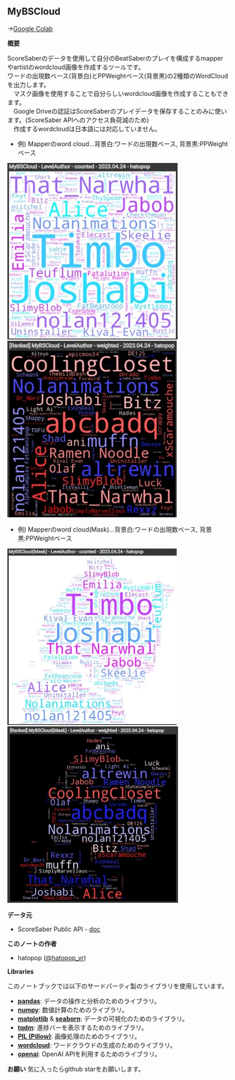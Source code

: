 ## MyBSCloud

->[Google Colab](https://colab.research.google.com/github/hatopopvr/MyBSCloud/blob/main/MyBSCloud.ipynb)

<b>概要</b>  

  ScoreSaberのデータを使用して自分のBeatSaberのプレイを構成するmapperやartistのwordcloud画像を作成するツールです。<br />
  ワードの出現数ベース(背景白)とPPWeightベース(背景黒)の2種類のWordCloudを出力します。<br />
　マスク画像を使用することで自分らしいwordcloud画像を作成することもできます。<br />
　Google Driveの認証はScoreSaberのプレイデータを保存することのみに使います。(ScoreSaber APIへのアクセス負荷減のため)<br />
　作成するwordcloudは日本語には対応していません。<br />

- 例) Mapperのword cloud…背景白:ワードの出現数ベース, 背景黒:PPWeightベース

![wordcloud](images/img_001.jpg) ![wordcloud](images/img_002.jpg)

- 例) Mapperのword cloud(Mask)…背景白:ワードの出現数ベース, 背景黒:PPWeightベース

![wordcloud](images/img_003.jpg) ![wordcloud](images/img_004.jpg)

<b>データ元</b>
- ScoreSaber Public API - [doc](https://docs.scoresaber.com/)  

<b>このノートの作者</b>
- hatopop ([@hatopop_vr](https://twitter.com/hatopop_vr))

<b>Libraries</b>

このノートブックでは以下のサードパーティ製のライブラリを使用しています。

- [**pandas**](https://pandas.pydata.org/): データの操作と分析のためのライブラリ。
- [**numpy**](https://numpy.org/): 数値計算のためのライブラリ。
- [**matplotlib**](https://matplotlib.org/) & [**seaborn**](https://seaborn.pydata.org/): データの可視化のためのライブラリ。
- [**tqdm**](https://tqdm.github.io/): 進捗バーを表示するためのライブラリ。
- [**PIL (Pillow)**](https://pillow.readthedocs.io/en/stable/): 画像処理のためのライブラリ。
- [**wordcloud**](https://amueller.github.io/word_cloud/): ワードクラウドの生成のためのライブラリ。
- [**openai**](https://github.com/openai/openai): OpenAI APIを利用するためのライブラリ。

<b>お願い</b>
気に入ったらgithub starをお願いします。
